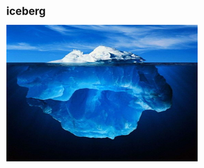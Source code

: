 # iceberg
<p align='center'><img align="center" width='1000' height='359' src="https://github.com/190101101/iceberg/blob/main/resources/images/iceberg.jpg" /></p>
